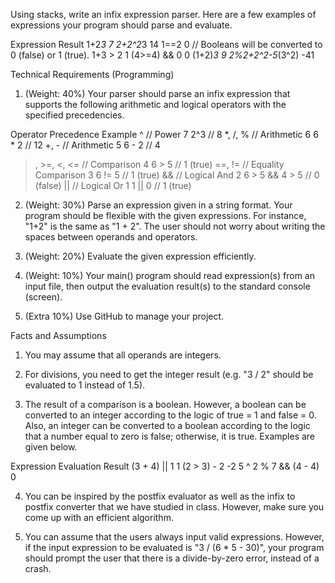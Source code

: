 Using stacks, write an infix expression parser. Here are a few examples of expressions your
program should parse and evaluate.

Expression                  Result
1+2*3                       7
2+2^2*3                     14
1==2                        0 // Booleans will be converted to 0 (false) or 1 (true).
1+3 > 2                     1
(4>=4) && 0                 0
(1+2)*3                     9
2%2+2^2-5*(3^2)              -41


Technical Requirements (Programming)

1. (Weight: 40%) Your parser should parse an infix expression that supports the following
arithmetic and logical operators with the specified precedencies.

Operator                           Precedence          Example
^ // Power                         7                   2^3 // 8
*, /, % // Arithmetic              6                   6 * 2 // 12
+, - // Arithmetic                 5                   6 - 2 // 4
>, >=, <, <= // Comparison         4                   6 > 5 // 1 (true)
==, != // Equality Comparison      3                   6 != 5 // 1 (true)
&& // Logical And                  2                   6 > 5 && 4 > 5 // 0 (false)
|| // Logical Or                   1                   1 || 0 // 1 (true)

2. (Weight: 30%) Parse an expression given in a string format. Your program should be flexible
with the given expressions. For instance, "1+2" is the same as "1 + 2". The user should not
worry about writing the spaces between operands and operators.

3. (Weight: 20%) Evaluate the given expression efficiently.

4. (Weight: 10%) Your main() program should read expression(s) from an input file, then output
the evaluation result(s) to the standard console (screen).

5. (Extra 10%) Use GitHub to manage your project.


Facts and Assumptions
1. You may assume that all operands are integers.

2. For divisions, you need to get the integer result (e.g. "3 / 2" should be evaluated to 1 instead
of 1.5).

3. The result of a comparison is a boolean. However, a boolean can be converted to an integer
according to the logic of true = 1 and false = 0. Also, an integer can be converted to a
boolean according to the logic that a number equal to zero is false; otherwise, it is true.
Examples are given below.

Expression               Evaluation Result
(3 + 4) || 1             1
(2 > 3) - 2             -2
5 ^ 2 % 7 && (4 - 4)     0

4. You can be inspired by the postfix evaluator as well as the infix to postfix converter that we
have studied in class. However, make sure you come up with an efficient algorithm.

5. You can assume that the users always input valid expressions. However, if the input
expression to be evaluated is "3 / (6 * 5 - 30)", your program should prompt the user that
there is a divide-by-zero error, instead of a crash.

